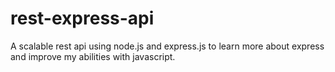 # rest-express-api
A scalable rest api using node.js and express.js to learn more about express and improve my abilities with javascript.
